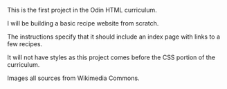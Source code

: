 This is the first project in the Odin HTML curriculum.

I will be building a basic recipe website from scratch.

The instructions specify that it should include an index page with links to a few recipes.

It will not have styles as this project comes before the CSS portion of the curriculum.

Images all sources from Wikimedia Commons.